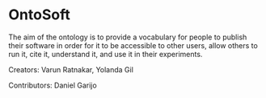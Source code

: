 OntoSoft
==== 

The aim of the ontology is to provide a vocabulary for people to publish their software in order for it to be accessible to other users, allow others to run it, cite it, understand it, and use it in their experiments.

Creators: Varun Ratnakar, Yolanda Gil

Contributors: Daniel Garijo
